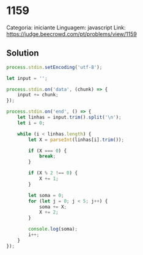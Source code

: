 # 1159

Categoria: iniciante
Linguagem: javascript
Link: https://judge.beecrowd.com/pt/problems/view/1159

## Solution

```js
process.stdin.setEncoding('utf-8');

let input = '';

process.stdin.on('data', (chunk) => {
    input += chunk;
});

process.stdin.on('end', () => {
    let linhas = input.trim().split('\n');
    let i = 0;

    while (i < linhas.length) {
        let X = parseInt(linhas[i].trim());

        if (X === 0) {
            break;
        }

        if (X % 2 !== 0) {
            X += 1;
        }

        let soma = 0;
        for (let j = 0; j < 5; j++) {
            soma += X;
            X += 2;
        }

        console.log(soma);
        i++;
    }
});

```
